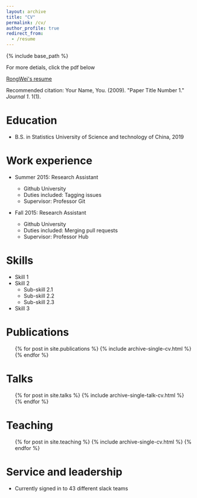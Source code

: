 ```yaml
---
layout: archive
title: "CV"
permalink: /cv/
author_profile: true
redirect_from:
  - /resume
---
```


{% include base_path %}


For more detials, click the pdf  below

[RongWei's resume](http://miaomiaoYao.github.io/files/cv.pdf)

Recommended citation: Your Name, You. (2009). "Paper Title Number 1." <i>Journal 1</i>. 1(1).


Education
======
* B.S. in Statistics University of Science and technology of China, 2019


Work experience
======
* Summer 2015: Research Assistant
  * Github University
  * Duties included: Tagging issues
  * Supervisor: Professor Git

* Fall 2015: Research Assistant
  * Github University
  * Duties included: Merging pull requests
  * Supervisor: Professor Hub
  
Skills
======
* Skill 1
* Skill 2
  * Sub-skill 2.1
  * Sub-skill 2.2
  * Sub-skill 2.3
* Skill 3

Publications
======
  <ul>{% for post in site.publications %}
    {% include archive-single-cv.html %}
  {% endfor %}</ul>
  
Talks
======
  <ul>{% for post in site.talks %}
    {% include archive-single-talk-cv.html %}
  {% endfor %}</ul>
  
Teaching
======
  <ul>{% for post in site.teaching %}
    {% include archive-single-cv.html %}
  {% endfor %}</ul>
  
Service and leadership
======
* Currently signed in to 43 different slack teams
